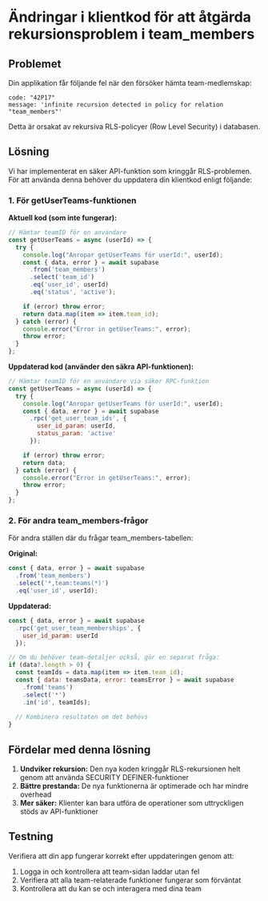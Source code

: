 # Ändringar i klientkod för att åtgärda rekursionsproblem i team_members

## Problemet

Din applikation får följande fel när den försöker hämta team-medlemskap:

```
code: "42P17"
message: 'infinite recursion detected in policy for relation "team_members"'
```

Detta är orsakat av rekursiva RLS-policyer (Row Level Security) i databasen.

## Lösning

Vi har implementerat en säker API-funktion som kringgår RLS-problemen. För att använda denna behöver du uppdatera din klientkod enligt följande:

### 1. För getUserTeams-funktionen

**Aktuell kod (som inte fungerar):**

```javascript
// Hämtar teamID för en användare
const getUserTeams = async (userId) => {
  try {
    console.log("Anropar getUserTeams för userId:", userId);
    const { data, error } = await supabase
      .from('team_members')
      .select('team_id')
      .eq('user_id', userId)
      .eq('status', 'active');

    if (error) throw error;
    return data.map(item => item.team_id);
  } catch (error) {
    console.error("Error in getUserTeams:", error);
    throw error;
  }
};
```

**Uppdaterad kod (använder den säkra API-funktionen):**

```javascript
// Hämtar teamID för en användare via säker RPC-funktion
const getUserTeams = async (userId) => {
  try {
    console.log("Anropar getUserTeams för userId:", userId);
    const { data, error } = await supabase
      .rpc('get_user_team_ids', { 
        user_id_param: userId, 
        status_param: 'active' 
      });

    if (error) throw error;
    return data;
  } catch (error) {
    console.error("Error in getUserTeams:", error);
    throw error;
  }
};
```

### 2. För andra team_members-frågor

För andra ställen där du frågar team_members-tabellen:

**Original:**
```javascript
const { data, error } = await supabase
  .from('team_members')
  .select('*,team:teams(*)')
  .eq('user_id', userId);
```

**Uppdaterad:**
```javascript
const { data, error } = await supabase
  .rpc('get_user_team_memberships', { 
    user_id_param: userId 
  });

// Om du behöver team-detaljer också, gör en separat fråga:
if (data?.length > 0) {
  const teamIds = data.map(item => item.team_id);
  const { data: teamsData, error: teamsError } = await supabase
    .from('teams')
    .select('*')
    .in('id', teamIds);
    
  // Kombinera resultaten om det behövs
}
```

## Fördelar med denna lösning

1. **Undviker rekursion:** Den nya koden kringgår RLS-rekursionen helt genom att använda SECURITY DEFINER-funktioner
2. **Bättre prestanda:** De nya funktionerna är optimerade och har mindre overhead
3. **Mer säker:** Klienter kan bara utföra de operationer som uttryckligen stöds av API-funktioner

## Testning

Verifiera att din app fungerar korrekt efter uppdateringen genom att:
1. Logga in och kontrollera att team-sidan laddar utan fel
2. Verifiera att alla team-relaterade funktioner fungerar som förväntat
3. Kontrollera att du kan se och interagera med dina team 